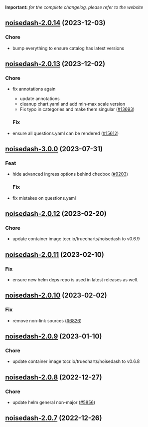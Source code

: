 **Important:**
*for the complete changelog, please refer to the website*




## [noisedash-2.0.14](https://github.com/truecharts/charts/compare/noisedash-2.0.13...noisedash-2.0.14) (2023-12-03)

### Chore

- bump everything to ensure catalog has latest versions
  
  


## [noisedash-2.0.13](https://github.com/truecharts/charts/compare/noisedash-3.0.0...noisedash-2.0.13) (2023-12-02)

### Chore

- fix annotations again
  - update annotations
  - cleanup chart.yaml and add min-max scale version
  - Fix typo in categories and make them singular ([#13693](https://github.com/truecharts/charts/issues/13693))
  
  ### Fix

- ensure all questions.yaml can be rendered ([#15612](https://github.com/truecharts/charts/issues/15612))
  
  











## [noisedash-3.0.0](https://github.com/truecharts/charts/compare/noisedash-2.0.12...noisedash-3.0.0) (2023-07-31)

### Feat

- hide advanced ingress options behind checbox ([#9203](https://github.com/truecharts/charts/issues/9203))
  
  ### Fix

- fix mistakes on questions.yaml
  
  


## [noisedash-2.0.12](https://github.com/truecharts/charts/compare/noisedash-2.0.11...noisedash-2.0.12) (2023-02-20)

### Chore

- update container image tccr.io/truecharts/noisedash to v0.6.9
  
  


## [noisedash-2.0.11](https://github.com/truecharts/charts/compare/noisedash-2.0.10...noisedash-2.0.11) (2023-02-10)

### Fix

- ensure new helm deps repo is used in latest releases as well.
  
  


## [noisedash-2.0.10](https://github.com/truecharts/charts/compare/noisedash-2.0.9...noisedash-2.0.10) (2023-02-02)

### Fix

- remove non-link sources ([#6826](https://github.com/truecharts/charts/issues/6826))
  
  


## [noisedash-2.0.9](https://github.com/truecharts/charts/compare/noisedash-2.0.8...noisedash-2.0.9) (2023-01-10)

### Chore

- update container image tccr.io/truecharts/noisedash to v0.6.8
  
  


## [noisedash-2.0.8](https://github.com/truecharts/charts/compare/noisedash-2.0.7...noisedash-2.0.8) (2022-12-27)

### Chore

- update helm general non-major ([#5856](https://github.com/truecharts/charts/issues/5856))
  
  


## [noisedash-2.0.7](https://github.com/truecharts/charts/compare/noisedash-2.0.6...noisedash-2.0.7) (2022-12-26)

